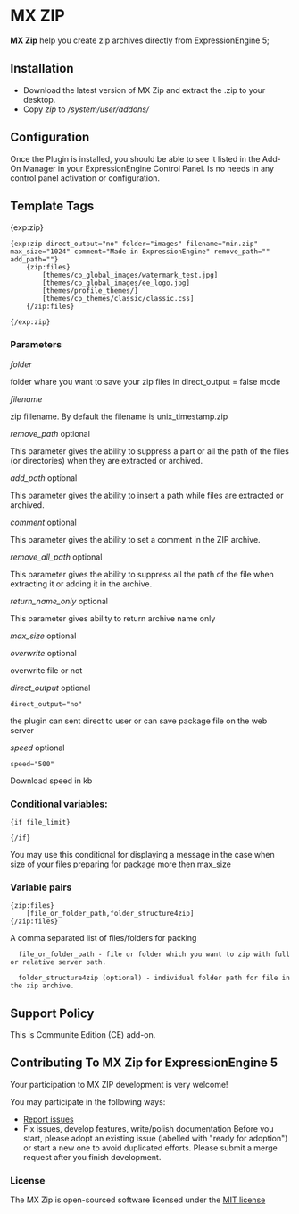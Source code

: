 # MX ZIP

**MX Zip** help you create zip archives directly from ExpressionEngine 5;

## Installation
* Download the latest version of MX Zip and extract the .zip to your desktop.
* Copy *zip* to */system/user/addons/*

## Configuration
Once the Plugin is installed, you should be able to see it listed in the Add-On Manager in your ExpressionEngine Control Panel. Is no needs in any control panel activation or configuration.

## Template Tags
{exp:zip}

	{exp:zip direct_output="no" folder="images" filename="min.zip" max_size="1024" comment="Made in ExpressionEngine" remove_path="" add_path=""}
	    {zip:files}
	        [themes/cp_global_images/watermark_test.jpg]
	        [themes/cp_global_images/ee_logo.jpg]
	        [themes/profile_themes/]
	        [themes/cp_themes/classic/classic.css]
	    {/zip:files}

	{/exp:zip}

### Parameters

*folder*

folder whare you want to save your zip files in direct_output = false mode

*filename*

zip fillename. By default the filename is unix_timestamp.zip

*remove_path* optional

This parameter gives the ability to suppress a part or all the path of the files (or directories) when they are extracted or archived.

*add_path* optional

This parameter gives the ability to insert a path while files are extracted or archived.

*comment* optional

This parameter gives the ability to set a comment in the ZIP archive.

*remove_all_path* optional

This parameter gives the ability to suppress all the path of the file when extracting it or adding it in the archive.

*return_name_only* optional

This parameter gives ability to return archive name only

*max_size* optional

*overwrite* optional

overwrite file or not

*direct_output* optional

	direct_output="no"

the plugin can sent direct to user or can save package file on the web server

*speed* optional

	speed="500"

Download speed in kb

### Conditional variables:
	{if file_limit}

	{/if}

You may use this conditional for displaying a message in the case when size of your files preparing for package more then max_size


### Variable pairs

	{zip:files}
		[file_or_folder_path,folder_structure4zip]
	{/zip:files}

A comma separated list of files/folders for packing

      file_or_folder_path - file or folder which you want to zip with full or relative server path.

      folder_structure4zip (optional) - individual folder path for file in the zip archive.

## Support Policy
This is Communite Edition (CE) add-on.

## Contributing To MX Zip for ExpressionEngine 5

Your participation to MX ZIP development is very welcome!

You may participate in the following ways:

* [Report issues](https://github.com/MaxLazar/mx-zip/issues)
* Fix issues, develop features, write/polish documentation
Before you start, please adopt an existing issue (labelled with "ready for adoption") or start a new one to avoid duplicated efforts.
Please submit a merge request after you finish development.


### License

The MX Zip is open-sourced software licensed under the [MIT license](http://opensource.org/licenses/MIT)
